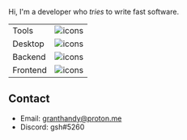 Hi, I'm a developer who *tries* to write fast software.

| | |
|--------------|-----------|
| Tools | ![icons](https://skillicons.dev/icons?i=linux,git,neovim) |
| Desktop | ![icons](https://skillicons.dev/icons?i=rust,gtk,tauri) |
| Backend | ![icons](https://skillicons.dev/icons?i=rust,actix,sqlite) |
| Frontend | ![icons](https://skillicons.dev/icons?i=svelte,tailwind,ts) |

## Contact
 - Email: granthandy@proton.me
 - Discord: gsh#5260
